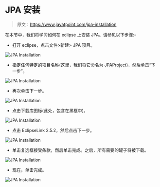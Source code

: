 # JPA 安装

> 原文：<https://www.javatpoint.com/jpa-installation>

在本节中，我们将学习如何在 eclipse 上安装 JPA。请参见以下步骤:-

*   打开 eclipse，点击文件>新建> JPA 项目。

![JPA Installation](img/1255e349e80cc145ee4985abd91ad79c.png)

*   指定任何特定的项目名称(这里，我们将它命名为 JPAProject)，然后单击“下一步”。

![JPA Installation](img/872fb22e334f58727277b81043746917.png)

*   再次单击下一步。

![JPA Installation](img/b793540aa031a81cb83bee8421181928.png)

*   点击下载库图标(此处，包含在黑框中)。

![JPA Installation](img/e4a9db3a5089db7f3a371c682dc6ffae.png)

*   点击 EclipseLink 2.5.2，然后点击下一步。

![JPA Installation](img/bc9cf19370f9600179a1668961c9bb66.png)

*   单击复选框接受条款，然后单击完成。之后，所有需要的罐子将被下载。

![JPA Installation](img/271af244174417f443b8035b3be4cb72.png)

*   现在，单击完成。

![JPA Installation](img/9869b216ba0d1b827c851977a5ceef9e.png)